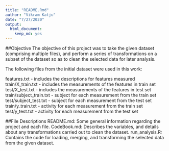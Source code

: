```yaml
---
title: "README.Rmd"
author: "Vikram Katju"
date: "7/27/2020"
output: 
  html_document: 
    keep_md: yes
---
```


##Objective
The objective of this project was to take the given dataset (comprising multiple files), and perform a series of transformations on a subset of the dataset so as to clean the selected data for later analysis.

The following files from the initial dataset were used in this work:

features.txt - includes the descriptions for features measured
train/X_train.txt - includes the measurements of the features in train set
test/X_test.txt - includes the measurements of the features in test set
train/subject_train.txt - subject for each measurement from the train set
test/subject_test.txt - subject for each measurement from the test set
train/y_train.txt - activity for each measurement from the train set
test/y_test.txt - activity for each measurement from the test set


##File Descriptions
README.md: Some general information regarding the project and each file.
CodeBook.md: Describes the variables, and details about any transformations carried out to clean the dataset.
run_analysis.R: Contains the code for loading, merging, and transforming the selected data from the given dataset.


